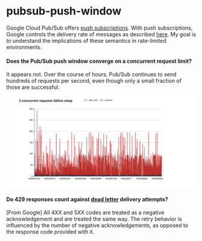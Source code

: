 # pubsub-push-window

Google Cloud Pub/Sub offers [push subscriptions][]. With push subscriptions,
Google controls the delivery rate of messages as described [here][delivery-rate].
My goal is to understand the implications of these semantics in rate-limited environments.


#### Does the Pub/Sub push window converge on a concurrent request limit?
It appears not. Over the course of hours, Pub/Sub continues to send hundreds
of requests per second, even though only a small fraction of those are
successful.

![](image.png)



#### Do 429 responses count against [dead letter][] delivery attempts?
[From Google] All 4XX and 5XX codes are treated as a negative acknowledgement
and are treated the same way. The retry behavior is influenced by the number
of negative acknowledgements, as opposed to the response code provided with it.

[push subscriptions]: https://cloud.google.com/pubsub/docs/push
[delivery-rate]: https://cloud.google.com/pubsub/docs/push#quotas_limits_and_delivery_rate
[dead letter]: https://cloud.google.com/pubsub/docs/dead-letter-topics
